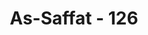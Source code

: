---
title: "As-Saffat - 126"
no: 126
arabic_no: ١٢٦
ayah: اللّٰهَ رَبَّكُمْ وَرَبَّ اٰبَاۤىِٕكُمُ الْاَوَّلِيْنَ
translation: "(Yaitu) Allah Tuhanmu dan Tuhan nenek moyangmu yang terdahulu?”"
tafsir: "Nabi Ilyas menegaskan bahwa Tuhan yang Maha Pencipta itu adalah Allah. Allah-lah yang menciptakan mereka dan nenek moyang mereka. Karena itu Allah-lah Tuhan mereka yang sebenarnya dan juga Tuhan nenek moyang mereka, yaitu Nabi Ibrahim, Nabi Ismail, Nabi Ishak dan Nabi Yakub. Sebelum meninggal, Nabi Yakub telah menerima janji dari anak-anaknya bahwa mereka hanya akan mempertuhankan Allah, sebagaimana diterangkan dalam Al-Qur'an:\n\nApakah kamu menjadi saksi saat maut akan menjemput Yakub, ketika dia berkata kepada anak-anaknya, \"Apa yang kamu sembah sepeninggalku?\" Mereka menjawab, \"Kami akan menyembah Tuhanmu dan Tuhan nenek moyangmu yaitu Ibrahim, Ismail dan Ishak, (yaitu) Tuhan Yang Maha Esa dan kami (hanya) berserah diri kepada-Nya.\" (al-Baqarah/2: 133)\n\nDengan penyembahan patung Ba'l itu berarti bahwa mereka telah melanggar ikrar nenek moyang mereka tersebut."
---